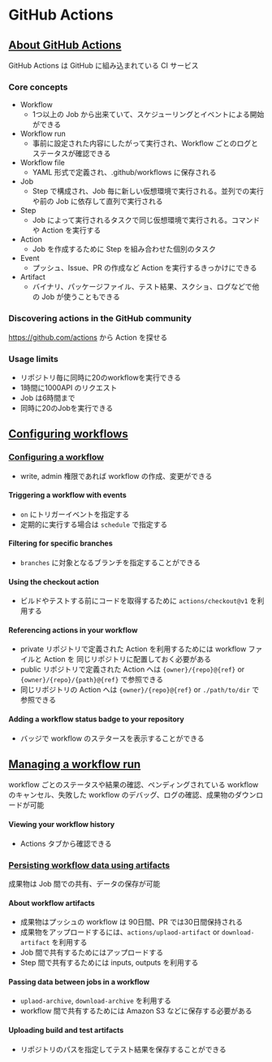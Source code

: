 # GitHub Actions

## [About GitHub Actions](https://help.github.com/en/articles/about-github-actions)

GitHub Actions は GitHub に組み込まれている CI サービス

### Core concepts

* Workflow
  * 1つ以上の Job から出来ていて、スケジューリングとイベントによる開始ができる
* Workflow run
  * 事前に設定された内容にしたがって実行され、Workflow ごとのログとステータスが確認できる
* Workflow file
  * YAML 形式で定義され、.github/workflows に保存される
* Job
  * Step で構成され、Job 毎に新しい仮想環境で実行される。並列での実行や前の Job に依存して直列で実行される
* Step
  * Job によって実行されるタスクで同じ仮想環境で実行される。コマンドや Action を実行する
* Action
  * Job を作成するために Step を組み合わせた個別のタスク
* Event
  * プッシュ、Issue、PR の作成など Action を実行するきっかけにできる
* Artifact
  * バイナリ、パッケージファイル、テスト結果、スクショ、ログなどで他の Job が使うこともできる

### Discovering actions in the GitHub community

https://github.com/actions から Action を探せる

### Usage limits

* リポジトリ毎に同時に20のworkflowを実行できる
* 1時間に1000API のリクエスト
* Job は6時間まで
* 同時に20のJobを実行できる

## [Configuring workflows](https://help.github.com/en/articles/configuring-workflows)

### [Configuring a workflow](https://help.github.com/en/articles/configuring-a-workflow)

* write, admin 権限であれば workflow の作成、変更ができる

#### Triggering a workflow with events

* `on` にトリガーイベントを指定する
* 定期的に実行する場合は `schedule` で指定する

#### Filtering for specific branches

* `branches` に対象となるブランチを指定することができる

#### Using the checkout action

* ビルドやテストする前にコードを取得するために `actions/checkout@v1` を利用する

#### Referencing actions in your workflow

* private リポジトリで定義された Action を利用するためには workflow ファイルと Action を
同じリポジトリに配置しておく必要がある
* public リポジトリで定義された Action へは `{owner}/{repo}@{ref}` or `{owner}/{repo}/{path}@{ref}` で参照できる
* 同じリポジトリの Action へは `{owner}/{repo}@{ref}` or `./path/to/dir` で参照できる

#### Adding a workflow status badge to your repository

* バッジで workflow のステタースを表示することができる

## [Managing a workflow run](https://help.github.com/en/articles/configuring-a-workflow)

workflow ごとのステータスや結果の確認、ペンディングされている workflow のキャンセル、失敗した workflow のデバッグ、ログの確認、成果物のダウンロードが可能

#### Viewing your workflow history

* Actions タブから確認できる

### [Persisting workflow data using artifacts](https://help.github.com/en/articles/persisting-workflow-data-using-artifacts)

成果物は Job 間での共有、データの保存が可能

#### About workflow artifacts

* 成果物はプッシュの workflow は 90日間、PR では30日間保持される
* 成果物をアップロードするには、`actions/uplaod-artifact` or `download-artifact` を利用する
* Job 間で共有するためにはアップロードする
* Step 間で共有するためには inputs, outputs を利用する

#### Passing data between jobs in a workflow

* `uplaod-archive`, `download-archive` を利用する
* workflow 間で共有するためには Amazon S3 などに保存する必要がある

#### Uploading build and test artifacts

* リポジトリのパスを指定してテスト結果を保存することができる
